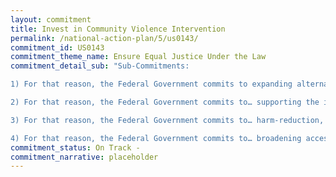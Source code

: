 ```yaml
---
layout: commitment
title: Invest in Community Violence Intervention
permalink: /national-action-plan/5/us0143/
commitment_id: US0143
commitment_theme_name: Ensure Equal Justice Under the Law
commitment_detail_sub: "Sub-Commitments:

1) For that reason, the Federal Government commits to expanding alternative strategies to address the mental health and substance use crises, like funding mobile crisis response units; 

2) For that reason, the Federal Government commits to… supporting the implementation of a dedicated 988 suicide and crisis care hotline; 

3) For that reason, the Federal Government commits to… harm-reduction, treatment, and recovery support for people with substance use disorders, including in prisons and jails;

4) For that reason, the Federal Government commits to… broadening access to social workers, psychologists, and mental health counselors in schools and communities across the country."
commitment_status: On Track -
commitment_narrative: placeholder
---
```


